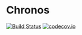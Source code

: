# Chronos

[![Build Status](https://travis-ci.org/Harwood/Chronos.svg?branch=dev)](https://travis-ci.org/Harwood/Chronos)
[![codecov.io](https://codecov.io/github/Harwood/Chronos/coverage.svg?branch=dev)](https://codecov.io/github/Harwood/Chronos?branch=dev)
